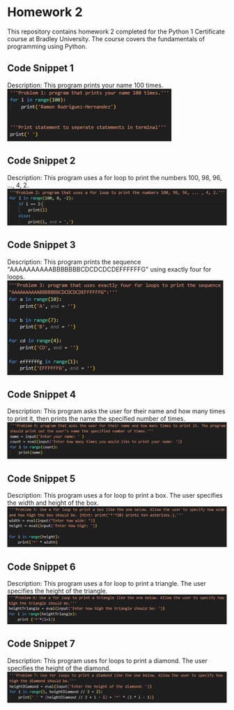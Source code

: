 # Homework 2

This repository contains homework 2 completed for the Python 1 Certificate course at Bradley University. The course covers the fundamentals of programming using Python.

## Code Snippet 1

Description:
This program prints your name 100 times.
![alt text](image.png)

## Code Snippet 2

Description:
This program uses a for loop to print the numbers 100, 98, 96, ..., 4, 2.
![alt text](image-1.png)

## Code Snippet 3

Description:
This program prints the sequence "AAAAAAAAAABBBBBBBCDCDCDCDEFFFFFFG" using exactly four for loops.
![alt text](image-2.png)

## Code Snippet 4

Description:
This program asks the user for their name and how many times to print it, then prints the name the specified number of times.
![alt text](image-3.png)

## Code Snippet 5

Description:
This program uses a for loop to print a box. The user specifies the width and height of the box.
![alt text](image-4.png)

## Code Snippet 6

Description:
This program uses a for loop to print a triangle. The user specifies the height of the triangle.
![alt text](image-5.png)

## Code Snippet 7

Description:
This program uses for loops to print a diamond. The user specifies the height of the diamond.
![alt text](image-6.png)